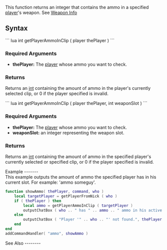 This function returns an integer that contains the ammo in a specified [player](/player.md "wikilink")'s weapon. See [Weapon Info](/weapon.md "wikilink")

Syntax
------

<section name="Server" class="server" show="true">
``` lua
int getPlayerAmmoInClip ( player thePlayer )
```

### Required Arguments

-   **thePlayer:** The [player](/player.md "wikilink") whose ammo you want to check.

### Returns

Returns an [int](/int.md "wikilink") containing the amount of ammo in the player's currently selected clip, or 0 if the player specified is invalid.

</section>
<section name="Client" class="client" show="true">
``` lua
int getPlayerAmmoInClip ( player thePlayer, int weaponSlot )
```

### Required Arguments

-   **thePlayer:** The [player](/player.md "wikilink") whose ammo you want to check.
-   **weaponSlot:** an integer representing the weapon slot.

### Returns

Returns an [int](/int.md "wikilink") containing the amount of ammo in the specified player's currently selected or specified clip, or 0 if the player specified is invalid.

</section>
Example
-------

<section name="Server" class="server" show="true">
This example outputs the amount of ammo the specified player has in his current slot. For example: 'ammo someguy'.

``` lua
function showAmmo( thePlayer, command, who )
    local targetPlayer = getPlayerFromNick ( who )
    if ( thePlayer ) then
        local ammo = getPlayerAmmoInClip ( targetPlayer )
        outputChatBox ( who .. " has " .. ammo .. " ammo in his active clip", thePlayer )
    else
        outputChatBox ( "Player '" .. who .. "' not found.", thePlayer )
    end
end
addCommandHandler( "ammo", showAmmo )
```

</section>
See Also
--------
